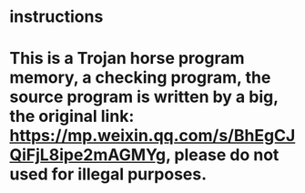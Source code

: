 # instructions

# This is a Trojan horse program memory, a checking program, the source program is written by a big, the original link: https://mp.weixin.qq.com/s/BhEgCJQiFjL8ipe2mAGMYg, please do not used for illegal purposes.